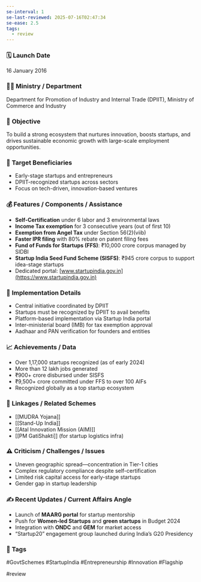 ```yaml
---
se-interval: 1
se-last-reviewed: 2025-07-16T02:47:34
se-ease: 2.5
tags:
  - review
---
```



### 🗓️ **Launch Date**
16 January 2016

### 🧑‍🏫 **Ministry / Department**
Department for Promotion of Industry and Internal Trade (DPIIT), Ministry of Commerce and Industry

### 🎯 **Objective**
To build a strong ecosystem that nurtures innovation, boosts startups, and drives sustainable economic growth with large-scale employment opportunities.

### 👥 **Target Beneficiaries**
- Early-stage startups and entrepreneurs  
- DPIIT-recognized startups across sectors  
- Focus on tech-driven, innovation-based ventures

### 💰 **Features / Components / Assistance**
- **Self-Certification** under 6 labor and 3 environmental laws  
- **Income Tax exemption** for 3 consecutive years (out of first 10)  
- **Exemption from Angel Tax** under Section 56(2)(viib)  
- **Faster IPR filing** with 80% rebate on patent filing fees  
- **Fund of Funds for Startups (FFS)**: ₹10,000 crore corpus managed by SIDBI  
- **Startup India Seed Fund Scheme (SISFS)**: ₹945 crore corpus to support idea-stage startups  
- Dedicated portal: [www.startupindia.gov.in](https://www.startupindia.gov.in)

### 📍 **Implementation Details**
- Central initiative coordinated by DPIIT  
- Startups must be recognized by DPIIT to avail benefits  
- Platform-based implementation via Startup India portal  
- Inter-ministerial board (IMB) for tax exemption approval  
- Aadhaar and PAN verification for founders and entities

### 📈 **Achievements / Data**
- Over 1,17,000 startups recognized (as of early 2024)  
- More than 12 lakh jobs generated  
- ₹900+ crore disbursed under SISFS  
- ₹9,500+ crore committed under FFS to over 100 AIFs  
- Recognized globally as a top startup ecosystem

### 🧩 **Linkages / Related Schemes**
- [[MUDRA Yojana]]  
- [[Stand-Up India]]  
- [[Atal Innovation Mission (AIM)]]  
- [[PM GatiShakti]] (for startup logistics infra)

### ⚠️ **Criticism / Challenges / Issues**
- Uneven geographic spread—concentration in Tier-1 cities  
- Complex regulatory compliance despite self-certification  
- Limited risk capital access for early-stage startups  
- Gender gap in startup leadership

### ✍️ **Recent Updates / Current Affairs Angle**
- Launch of **MAARG portal** for startup mentorship  
- Push for **Women-led Startups** and **green startups** in Budget 2024  
- Integration with **ONDC** and **GEM** for market access  
- “Startup20” engagement group launched during India’s G20 Presidency

### 🔗 **Tags**
#GovtSchemes #StartupIndia #Entrepreneurship #Innovation #Flagship

#review